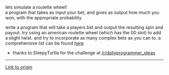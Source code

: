 lets simulate a roulette wheel!  
a program that takes as input your bet, and gives as output how much you won, with the appropriate probability


write a program that will take a players bet and output the resulting spin and payout.
try using an american roulette wheel (which has the 00 slot) to add a slight twist. and try to incorporate as many complex bets as you can to. a comprehensive list can be found [here](http://en.wikipedia.org/wiki/Roulette#Bet_odds_table)

* thanks to SleepyTurtle for the challenge at [/r/dailyprogrammer_ideas](/r/dailyprogrammer_ideas)

---

[Link to origin](https://www.reddit.com/r/dailyprogrammer/rhrmx)